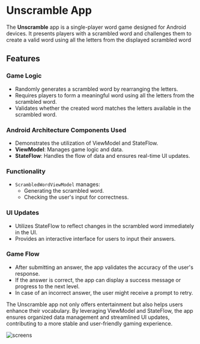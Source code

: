 # Unscramble App

The **Unscramble** app is a single-player word game designed for Android devices. It presents players with a scrambled word and challenges them to create a valid word using all the letters from the displayed scrambled word

## Features

### Game Logic
- Randomly generates a scrambled word by rearranging the letters.
- Requires players to form a meaningful word using all the letters from the scrambled word.
- Validates whether the created word matches the letters available in the scrambled word.

### Android Architecture Components Used
- Demonstrates the utilization of ViewModel and StateFlow.
- **ViewModel**: Manages game logic and data.
- **StateFlow**: Handles the flow of data and ensures real-time UI updates.

### Functionality
- `ScrambledWordViewModel` manages:
  - Generating the scrambled word.
  - Checking the user's input for correctness.

### UI Updates
- Utilizes StateFlow to reflect changes in the scrambled word immediately in the UI.
- Provides an interactive interface for users to input their answers.

### Game Flow
- After submitting an answer, the app validates the accuracy of the user's response.
- If the answer is correct, the app can display a success message or progress to the next level.
- In case of an incorrect answer, the user might receive a prompt to retry.

The Unscramble app not only offers entertainment but also helps users enhance their vocabulary. By leveraging ViewModel and StateFlow, the app ensures organized data management and streamlined UI updates, contributing to a more stable and user-friendly gaming experience.



![screens](https://github.com/erdemserhat/Unscramble/assets/116950260/cc7be61f-4142-4917-8c37-19900e64fe4a)
